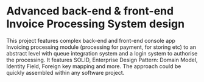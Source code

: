 # Advanced back-end & front-end Invoice Processing System design

This project features complex back-end and front-end console app Invoicing processing module (processing for payment, for storing etc) to an abstract level with queue integration system and a login system to authorise the processing. It features SOLID, Enterprise Design Pattern: Domain Model, Identity Field, Foreign key mapping and more. The approach could be quickly assembled within any software project.
